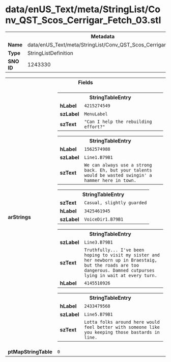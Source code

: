 <h1>data/enUS_Text/meta/StringList/Conv_QST_Scos_Cerrigar_Fetch_03.stl</h1><table><tr><th colspan="100%">Metadata</th></tr><tr><td><b>Name</b></td><td>data/enUS_Text/meta/StringList/Conv_QST_Scos_Cerrigar_Fetch_03.stl</td></tr><tr><td><b>Type</b></td><td>StringListDefinition</td></tr><tr><td><b>SNO ID</b></td><td>1243330</td></tr></table>

<table><tr><th colspan="100%">Fields</th></tr><tr><td><b>arStrings</b></td><td><table><tr><th colspan="100%">StringTableEntry</th></tr><tr><td><b>hLabel</b></td><td><code>4215274549</code></td></tr><tr><td><b>szLabel</b></td><td><code>MenuLabel</code></td></tr><tr><td><b>szText</b></td><td><code>"Can I help the rebuilding effort?"</code></td></tr></table>


<table><tr><th colspan="100%">StringTableEntry</th></tr><tr><td><b>hLabel</b></td><td><code>1562574988</code></td></tr><tr><td><b>szLabel</b></td><td><code>Line1.B79B1</code></td></tr><tr><td><b>szText</b></td><td><code>We can always use a strong back. Eh, but your talents would be wasted swingin' a hammer here in town.</code></td></tr></table>


<table><tr><th colspan="100%">StringTableEntry</th></tr><tr><td><b>szText</b></td><td><code>Casual, slightly guarded</code></td></tr><tr><td><b>hLabel</b></td><td><code>3425461945</code></td></tr><tr><td><b>szLabel</b></td><td><code>VoiceDir1.B79B1</code></td></tr></table>


<table><tr><th colspan="100%">StringTableEntry</th></tr><tr><td><b>szLabel</b></td><td><code>Line3.B79B1</code></td></tr><tr><td><b>szText</b></td><td><code>Truthfully... I've been hoping to visit my sister and her newborn up in Braestaig, but the roads are too dangerous. Damned cutpurses lying in wait at every turn.</code></td></tr><tr><td><b>hLabel</b></td><td><code>4145510926</code></td></tr></table>


<table><tr><th colspan="100%">StringTableEntry</th></tr><tr><td><b>hLabel</b></td><td><code>2433479568</code></td></tr><tr><td><b>szLabel</b></td><td><code>Line5.B79B1</code></td></tr><tr><td><b>szText</b></td><td><code>Lotta folks around here would feel better with someone like you keeping those bastards in line.</code></td></tr></table>


</td></tr><tr><td><b>ptMapStringTable</b></td><td><code>0</code></td></tr></table>

